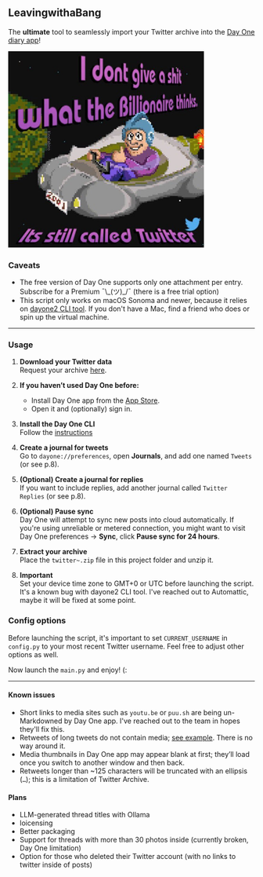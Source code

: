 ## LeavingwithaBang

The **ultimate** tool to seamlessly import your Twitter archive into the [Day One diary app](https://dayoneapp.com)!

<img src="pic_related.jpeg" alt="Intro" width="400"/>

### Caveats

- The free version of Day One supports only one attachment per entry. Subscribe for a Premium ¯\\_(ツ)\_/¯ (there is a free trial option)
- This script only works on macOS Sonoma and newer, because it relies on [dayone2 CLI tool](https://dayoneapp.com/guides/day-one-for-mac/command-line-interface-cli/). If you don't have a Mac, find a friend who does or spin up the virtual machine.

---

### Usage

1. **Download your Twitter data**  
   Request your archive [here](https://x.com/settings/download_your_data).

2. **If you haven’t used Day One before:**  
   - Install Day One app from the [App Store](https://apps.apple.com/tr/app/day-one/id1055511498?mt=12).  
   - Open it and (optionally) sign in.

3. **Install the Day One CLI**  
   Follow the [instructions](https://dayoneapp.com/guides/day-one-for-mac/command-line-interface-cli/)

4. **Create a journal for tweets**  
   Go to `dayone://preferences`, open **Journals**, and add one named `Tweets` (or see p.8).

5. **(Optional) Create a journal for replies**  
   If you want to include replies, add another journal called `Twitter Replies` (or see p.8).

6. **(Optional) Pause sync**  
   Day One will attempt to sync new posts into cloud automatically. If you're using unreliable or metered connection, you might want to visit Day One preferences → **Sync**, click **Pause sync for 24 hours**.

7. **Extract your archive**  
   Place the `twitter~.zip` file in this project folder and unzip it.

8. **Important**  
   Set your device time zone to GMT+0 or UTC before launching the script. It's a known bug with dayone2 CLI tool. I've reached out to Automattic, maybe it will be fixed at some point.  

### Config options

Before launching the script, it's important to set `CURRENT_USERNAME` in `config.py` to your most recent Twitter username. Feel free to adjust other options as well.

Now launch the `main.py` and enjoy! (:

---

#### Known issues

- Short links to media sites such as `youtu.be` or `puu.sh` are being un-Markdowned by Day One app. I've reached out to the team in hopes they'll fix this.
- Retweets of long tweets do not contain media; [see example](https://x.com/JonathanSeriesX/status/1436443683642122248). There is no way around it.
- Media thumbnails in Day One app may appear blank at first; they’ll load once you switch to another window and then back.  
- Retweets longer than ~125 characters will be truncated with an ellipsis (`…`); this is a limitation of Twitter Archive.  

#### Plans

- LLM-generated thread titles with Ollama
- loicensing
- Better packaging
- Support for threads with more than 30 photos inside (currently broken, Day One limitation)
- Option for those who deleted their Twitter account (with no links to twitter inside of posts)
